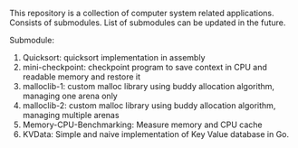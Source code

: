 This repository is a collection of computer system related applications. Consists of submodules. List of submodules can be updated in the future.

Submodule:

1. Quicksort: quicksort implementation in assembly
2. mini-checkpoint: checkpoint program to save context in CPU and readable memory and restore it
3. malloclib-1: custom malloc library using buddy allocation algorithm, managing one arena only
4. malloclib-2: custom malloc library using buddy allocation algorithm, managing multiple arenas
5. Memory-CPU-Benchmarking: Measure memory and CPU cache
6. KVData: Simple and naive implementation of Key Value database in Go.

